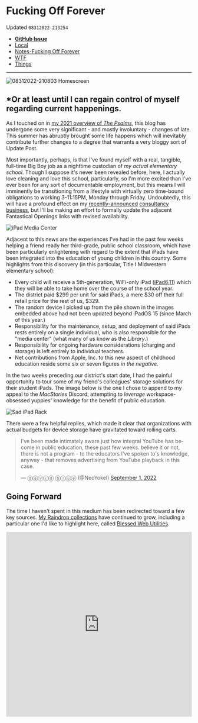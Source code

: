 # Fucking Off Forever
Updated `08312022-213254`

- [**GitHub Issue**](https://github.com/extratone/bilge/issues/363)
- [Local](drafts://open?uuid=1B3F92E5-7F8A-49F4-9C29-1714F3999FE8)
- [Notes-Fucking Off Forever](drafts://open?uuid=4DF234AA-51C4-4B22-B251-803E984345FC)
- [WTF](https://davidblue.wtf/drafts/1B3F92E5-7F8A-49F4-9C29-1714F3999FE8.html)
- [Things](things:///show?id=UhAbJ8GXNTzSRFJ14xisc)

---

![08312022-210803 Homescreen](https://i.snap.as/9gA3TMn4.png)

## *Or at least until I can regain control of myself regarding current happenings.

<!--more-->

As I touched on in [my 2021 overview of *The Psalms*](https://bilge.world/2021), this blog has undergone some very significant - and mostly involuntary - changes of late. This summer has abruptly brought some life happens which will inevitably contribute further changes to a degree that warrants a very bloggy sort of Update Post.

Most importantly, perhaps, is that I've found myself with a real, tangible, full-time Big Boy job as a nighttime custodian of *my actual elementary school*. Though I suppose it's never been revealed before, here, I actually love cleaning and love this school, particularly, so I'm more excited than I've ever been for any sort of documentable employment, but this means I will imminently be transitioning from a lifestyle with virtually zero time-bound obligations to working 3-11:15PM, Monday through Friday. Undoubtedly, this will have a profound effect on my [recently-announced](https://twitter.com/NeoYokel/status/1542999255497023489) [consultancy business](https://davidblue.wtf/services), but I'll be making an effort to formally update the adjacent Fantastical Openings links with revised availability.

![iPad Media Center](https://i.snap.as/Kxyy5PxB.jpeg)

Adjacent to this news are the experiences I've had in the past few weeks helping a friend ready her third-grade, public school classroom, which have been particularly enlightening with regard to the extent that iPads have been integrated into the education of young children in this country. Some highlights from this discovery (in this particular, Title I Midwestern elementary school):

- Every child will receive a 5th-generation, WiFi-only iPad ([iPad6,11](https://everymac.com/systems/apple/ipad/specs/apple-ipad-9-7-inch-early-2017-wi-fi-only-specs.html)) which they will be able to take home over the course of the school year.
- The district paid $299 per unit for said iPads, a mere $30 off their full retail price for the rest of us, $329.
- The random device I picked up from the pile shown in the images embedded above had not been updated beyond iPadOS 15 (since March of this year.)
- Responsibility for the maintenance, setup, and deployment of said iPads rests entirely on a single individual, who is also responsible for the "media center" (what many of us know as the *Library*.)
- Responsibility for ongoing hardware considerations (charging and storage) is left entirely to individual teachers.
- Net contributions from Apple, Inc. to this new aspect of childhood education reside some six or seven figures *in the negative*. 

In the two weeks preceding our district's start date, I had the painful opportunity to tour some of my friend's colleagues' storage solutions for their student iPads. The image below is the one I chose to append to my appeal to the *MacStories* Discord, attempting to *leverage* workspace-obsessed yuppies' knowledge for the benefit of public education.

![Sad iPad Rack](https://i.snap.as/1o0iA322.png)

There were a few helpful replies, which made it clear that organizations with actual budgets for device storage have gravitated toward rolling carts.

<blockquote class="twitter-tweet"><p lang="en" dir="ltr">I&#39;ve been made intimately aware just how integral YouTube has become in public education, these past few weeks. believe it or not, there is not a program - to the educators I&#39;ve spoken to&#39;s knowledge, anyway - that removes advertising from YouTube playback in this case.</p>&mdash; ⓓⓐⓥⓘⓓ ⓑⓛⓤⓔ (@NeoYokel) <a href="https://twitter.com/NeoYokel/status/1565127670345744388?ref_src=twsrc%5Etfw">September 1, 2022</a></blockquote> <script async src="https://platform.twitter.com/widgets.js" charset="utf-8"></script>

## Going Forward

The time I haven't spent in this medium has been redirected toward a few key sources. [My Raindrop collections](https://raindrop.io/davidblue) have continued to grow, including a particular one I'd like to highlight here, called [Blessed Web Utilities](https://raindrop.io/davidblue/blessed-web-utilities-13380122).

<iframe style="border: 0; width: 100%; height: 500px;" allowfullscreen frameborder="0" src="https://raindrop.io/davidblue/blessed-web-utilities-13380122/embed/sort=-created&hide=excerpt%2C+info%2C+add"></iframe>

<!--comment-->